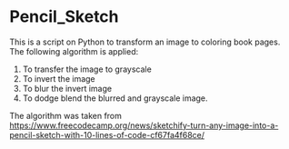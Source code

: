 # Pencil_Sketch

This is a script on Python to transform an image to coloring book pages. 
The following algorithm is applied: 
1. To transfer the image to grayscale
2. To invert the image
3. To blur the invert image
4. To dodge blend the blurred and grayscale image.

The algorithm was taken from 
https://www.freecodecamp.org/news/sketchify-turn-any-image-into-a-pencil-sketch-with-10-lines-of-code-cf67fa4f68ce/